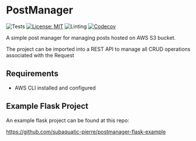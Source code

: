 # PostManager

![Tests](https://github.com/subaquatic-pierre/postmanager/actions/workflows/1_tests.yml/badge.svg)
[![License: MIT](https://img.shields.io/badge/license-MIT-blue)](https://github.com/subaquatic-pierre/postmanager/blob/main/LICENSE)
![Linting](https://github.com/subaquatic-pierre/postmanager/actions/workflows/1_tests.yml/badge.svg)
[![Codecov](https://codecov.io/gh/subaquatic-pierre/postmanager/branch/main/graph/badge.svg?token=lQUanTQKRO)](https://codecov.io/gh/subaquatic-pierre/postmanager)

A simple post manager for managing posts hosted on AWS S3 bucket.

The project can be imported into a REST API to manage all CRUD operations associated with the Request

## Requirements

- AWS CLI installed and configured

## Example Flask Project

An example flask project can be found at this repo:

<https://github.com/subaquatic-pierre/postmanager-flask-example>
